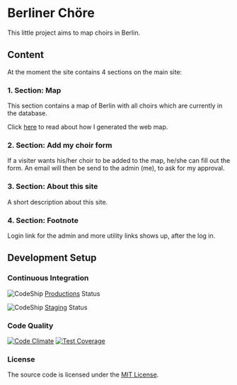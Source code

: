 # Berliner Chöre

This little project aims to map choirs in Berlin.

## Content

At the moment the site contains 4 sections on the main site:

### 1. Section: Map
This section contains a map of Berlin with all choirs which are currently in the database.

Click [here](http://zfhui.de/blag/?p=2673) to read about how I generated the web map.

### 2. Section: Add my choir form
If a visiter wants his/her choir to be added to the map, he/she can fill out the form. An email will then be send to the admin (me), to ask for my approval.

### 3. Section: About this site
A short description about this site.

### 4. Section: Footnote
Login link for the admin and more utility links shows up, after the log in.

## Development Setup

### Continuous Integration

![CodeShip](https://codeship.com/projects/ee7f6910-07cb-0133-d8d3-46a59cb85782/status?branch=master) [Productions](http://berliner-choere.de) Status

![CodeShip](https://codeship.com/projects/ee7f6910-07cb-0133-d8d3-46a59cb85782/status?branch=staging) [Staging](http://berliner-choere-staging.herokuapp.com) Status

### Code Quality

[![Code Climate](https://codeclimate.com/github/zfhui/BerlinerChoere/badges/gpa.svg)](https://codeclimate.com/github/zfhui/BerlinerChoere)
[![Test Coverage](https://codeclimate.com/github/zfhui/BerlinerChoere/badges/coverage.svg)](https://codeclimate.com/github/zfhui/BerlinerChoere/coverage)

### License

The source code is licensed under the [MIT License](LICENSE.txt).
